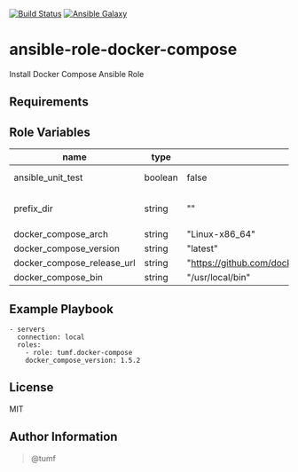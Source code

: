 [![Build Status](https://travis-ci.org/tumf/ansible-role-docker-compose.svg?branch=master)](https://travis-ci.org/tumf/ansible-role-docker-compose)
[![Ansible Galaxy](http://img.shields.io/badge/ansible--galaxy-docker--compose-blue.svg)](https://galaxy.ansible.com/list#/roles/6754)

ansible-role-docker-compose
===========================

Install Docker Compose Ansible Role

Requirements
------------


Role Variables
--------------

|name|type|default|description
|----|----|-------|-----------
|ansible_unit_test|boolean|false|unit testing?
|prefix_dir|string|""|prefix directory for testing
|docker_compose_arch|string|"Linux-x86_64"|
|docker_compose_version|string|"latest"|
|docker_compose_release_url|string|"https://github.com/docker/compose/releases/download"|
|docker_compose_bin|string|"/usr/local/bin"|install path


Example Playbook
----------------

    - servers
      connection: local
      roles:
        - role: tumf.docker-compose
        docker_compose_version: 1.5.2

License
-------

MIT

Author Information
------------------

> @tumf
